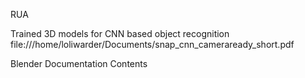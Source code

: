 RUA


Trained 3D models for CNN based object recognition
file:///home/loliwarder/Documents/snap_cnn_cameraready_short.pdf

Blender Documentation Contents
